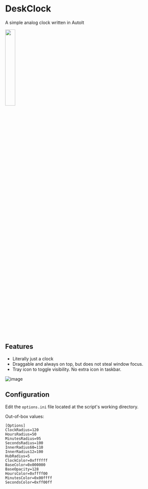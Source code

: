 # DeskClock
A simple analog clock written in AutoIt


<img src="https://user-images.githubusercontent.com/98432183/219945108-5b8618d2-275e-4255-8a70-c07e54b65c51.png" width="25%">

## Features
* Literally just a clock
* Draggable and always on top, but does not steal window focus.
* Tray icon to toggle visibility. No extra icon in taskbar.

![image](https://user-images.githubusercontent.com/98432183/219945524-21d23f01-60fe-4c1e-bae6-d1cc7d1dafac.png)

## Configuration
Edit the `options.ini` file located at the script's working directory.

Out-of-box values:
```
[Options]
ClockRadius=120
HoursRadius=50
MinutesRadius=95
SecondsRadius=100
InnerRadius60=110
InnerRadius12=100
HubRadius=5
ClockColor=0xffffff
BaseColor=0x000000
BaseOpacity=128
HoursColor=0xffff00
MinutesColor=0x00ffff
SecondsColor=0xff00ff
```